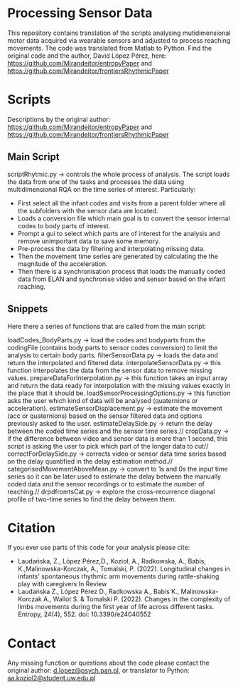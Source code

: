 # Processing Sensor Data
This repository contains translation of the scripts analysing mutidimensional motor data acquired via wearable sensors and adjusted to process reaching movements. 
The code was translated from Matlab to Python. Find the original code and the author, David López Pérez, here: https://github.com/Mirandeitor/entropyPaper and https://github.com/Mirandeitor/frontiersRhythmicPaper

# Scripts
Descriptions by the original author: https://github.com/Mirandeitor/entropyPaper and https://github.com/Mirandeitor/frontiersRhythmicPaper
## Main Script

scriptRhytmic.py -> controls the whole process of analysis. The script loads the data from one of the tasks and processes the data using multidimensional RQA on the time series of interest. Particularly:
* First select all the infant codes and visits from a parent folder where all the subfolders with the sensor data are located.
* Loads a conversion file which main goal is to convert the sensor internal codes to body parts of interest.
* Prompt a gui to select which parts are of interest for the analysis and remove unimportant data to save some memory.
* Pre-process the data by filtering and interpolating missing data.
* Then the movement time series are generated by calculating the the magnitude of the acceleration.
* Then there is a synchronisation process that loads the manually coded data from ELAN and synchronise video and sensor based on the infant reaching. 

## Snippets

Here there a series of functions that are called from the main script:

loadCodes_BodyParts.py -> load the codes and bodyparts from the codingFile (contains body parts to sensor codes conversion) to limit the analysis to certain body parts.
filterSensorData.py -> loads the data and return the interpolated and filtered data.
interpolateSensorData.py -> this function interpolates the data from the sensor data to remove missing values. 
prepareDataForInterpolation.py -> this function takes an input array and return the data ready for interpolation with the missing values exactly in the place that it should be.
loadSensorProcessingOptions.py -> this function asks the user which kind of data will be analysed (quaternions or acceleration).
estimateSensorDisplacement.py -> estimate the movement (acc or quaternions) based on the sensor filtered data and options previously asked to the user.
estimateDelaySide.py -> return the delay between the coded time series and the sensor time series.//
cropData.py -> if the difference between video and sensor data is more than 1 second, this script is asking the user to pick which part of the longer data to cut//
correctForDelaySide.py -> corrects video or sensor data time series based on the delay quantified in the delay estimation method.//
categorisedMovementAboveMean.py -> convert to 1s and 0s the input time series so it can be later used to estimate the delay between the manually coded data and the sensor recordings or to estimate the number of reaching.//
drpdfromtsCat.py -> explore the cross-recurrence diagonal profile of two-time series to find the delay between them.

# Citation
If you ever use parts of this code for your analysis please cite:
- Laudańska, Z., López Pérez,D., Kozioł, A., Radkowska, A., Babis, K.,Malinowska-Korczak, A., Tomalski, P. (2022). Longitudinal changes in infants' spontaneous rhythmic arm movements during rattle-shaking play with caregivers In Review
- Laudańska Z., López Pérez D., Radkowska A., Babis K., Malinowska-Korczak A., Wallot S. & Tomalski P. (2022). Changes in the complexity of limbs movements during the first year of life across different tasks. Entropy, 24(4), 552. doi: 10.3390/e24040552

# Contact
Any missing function or questions about the code please contact the original author: d.lopez@psych.pan.pl, or translator to Python: aa.koziol2@student.uw.edu.pl
